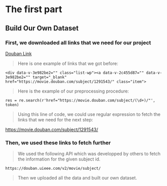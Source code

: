 # The first part
## Build Our Own Dataset
### First, we downloaded all links that we need for our project

[Douban Link](https://movie.douban.com/)

> Here is one example of links that we got before:

`<div data-v-3e982be2="" class="list-wp"><a data-v-2c455d87="" data-v-3e982be2="" target="_blank" href="https://movie.douban.com/subject/1291543/" class="item">`

> Here is the example of our preprocessing procedure:

`res = re.search(r'href="https://movie.douban.com/subject/(\d+)/"', token)`

> Using this line of code, we could use regular expression to fetch the links that we need for the next step:

https://movie.douban.com/subject/1291543/

### Then, we used these links to fetch further

> We used the following API which was developped by others to fetch the information for the given subject id.

`https://douban.uieee.com/v2/movie/subject/`

> Then we uploaded all the data and built our own dataset.
